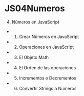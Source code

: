# JS04Numeros
4. Números en JavaScript
* 1. Crear Números en JavaScript
* 2. Operaciones en JavaScript
* 3. El Objeto Math
* 4. El Orden de las operaciones
* 5. Incrementos o Decrementos
* 6. Convertir Strings a Números
